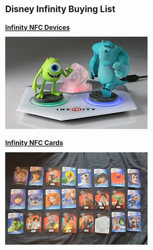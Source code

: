 # Disney Infinity Buying List

## [Infinity NFC Devices](Infinity_NFC_Devices)

[![Infinity NFC Devices](https://raw.githubusercontent.com/skylandersNFC/Disney-Infinity-NFC/refs/heads/main/Infinity_Buying_List/assets/Infinity_NFC_Devices.jpg)](Infinity_NFC_Devices)

## [Infinity NFC Cards](Infinity_NFC_Cards)

[![Infinity NFC Cards](https://raw.githubusercontent.com/skylandersNFC/Disney-Infinity-NFC/refs/heads/main/Infinity_Buying_List/assets/Infinity_NFC_Cards.jpg)](Infinity_NFC_Cards)





